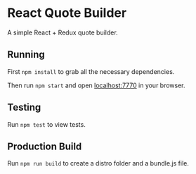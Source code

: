 # React Quote Builder

A simple React + Redux quote builder.

## Running

First `npm install` to grab all the necessary dependencies.

Then run `npm start` and open <localhost:7770> in your browser.

## Testing

Run `npm test` to view tests.

## Production Build

Run `npm run build` to create a distro folder and a bundle.js file.
